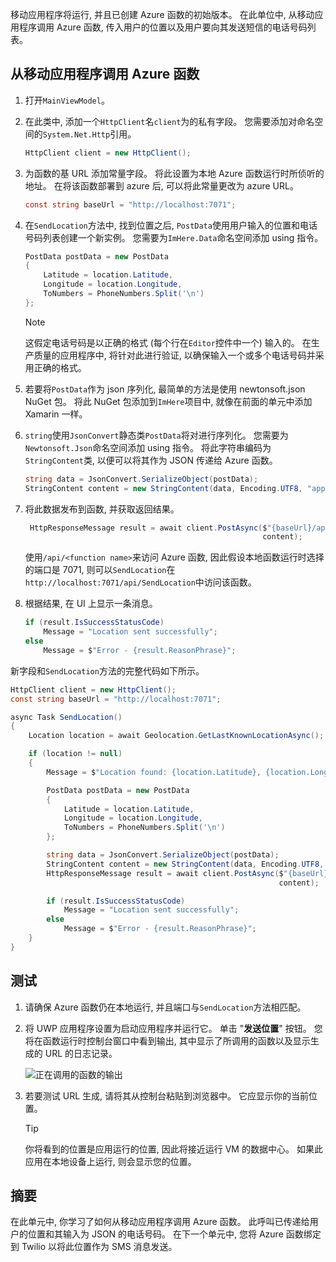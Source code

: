 移动应用程序将运行, 并且已创建 Azure 函数的初始版本。 在此单位中, 从移动应用程序调用 Azure 函数, 传入用户的位置以及用户要向其发送短信的电话号码列表。

## <a name="calling-the-azure-function-from-the-mobile-app"></a>从移动应用程序调用 Azure 函数

1. 打开`MainViewModel`。

1. 在此类中, 添加一个`HttpClient`名`client`为的私有字段。 您需要添加对命名空间的`System.Net.Http`引用。

    ```cs
    HttpClient client = new HttpClient();
    ```

1. 为函数的基 URL 添加常量字段。 将此设置为本地 Azure 函数运行时所侦听的地址。 在将该函数部署到 azure 后, 可以将此常量更改为 azure URL。

    ```cs
    const string baseUrl = "http://localhost:7071";
    ```

1. 在`SendLocation`方法中, 找到位置之后, `PostData`使用用户输入的位置和电话号码列表创建一个新实例。 您需要为`ImHere.Data`命名空间添加 using 指令。

    ```cs
    PostData postData = new PostData
    {
        Latitude = location.Latitude,
        Longitude = location.Longitude,
        ToNumbers = PhoneNumbers.Split('\n')
    };
    ```

    > [!NOTE]
    > 这假定电话号码是以正确的格式 (每个行在`Editor`控件中一个) 输入的。 在生产质量的应用程序中, 将针对此进行验证, 以确保输入一个或多个电话号码并采用正确的格式。    
 

1. 若要将`PostData`作为 json 序列化, 最简单的方法是使用 newtonsoft.json NuGet 包。 将此 NuGet 包添加到`ImHere`项目中, 就像在前面的单元中添加 Xamarin 一样。

1. `string`使用`JsonConvert`静态类`PostData`将对进行序列化。 您需要为`Newtonsoft.Json`命名空间添加 using 指令。 将此字符串编码为`StringContent`类, 以便可以将其作为 JSON 传递给 Azure 函数。

    ```cs
    string data = JsonConvert.SerializeObject(postData);
    StringContent content = new StringContent(data, Encoding.UTF8, "application/json");
    ```

1. 将此数据发布到函数, 并获取返回结果。

   ```cs
    HttpResponseMessage result = await client.PostAsync($"{baseUrl}/api/SendLocation",
                                                        content);
   ```

   使用`/api/<function name>`来访问 Azure 函数, 因此假设本地函数运行时选择的端口是 7071, 则可以`SendLocation`在`http://localhost:7071/api/SendLocation`中访问该函数。

1. 根据结果, 在 UI 上显示一条消息。

    ```cs
    if (result.IsSuccessStatusCode)
        Message = "Location sent successfully";
    else
        Message = $"Error - {result.ReasonPhrase}";
    ```

新字段和`SendLocation`方法的完整代码如下所示。

```cs
HttpClient client = new HttpClient();
const string baseUrl = "http://localhost:7071";

async Task SendLocation()
{
    Location location = await Geolocation.GetLastKnownLocationAsync();

    if (location != null)
    {
        Message = $"Location found: {location.Latitude}, {location.Longitude}.";

        PostData postData = new PostData
        {
            Latitude = location.Latitude,
            Longitude = location.Longitude,
            ToNumbers = PhoneNumbers.Split('\n')
        };

        string data = JsonConvert.SerializeObject(postData);
        StringContent content = new StringContent(data, Encoding.UTF8, "application/json");
        HttpResponseMessage result = await client.PostAsync($"{baseUrl}/api/SendLocation",
                                                            content);

        if (result.IsSuccessStatusCode)
            Message = "Location sent successfully";
        else
            Message = $"Error - {result.ReasonPhrase}";
    }
}
```

## <a name="testing-it-out"></a>测试

1. 请确保 Azure 函数仍在本地运行, 并且端口与`SendLocation`方法相匹配。

1. 将 UWP 应用程序设置为启动应用程序并运行它。 单击 "**发送位置**" 按钮。 您将在函数运行时控制台窗口中看到输出, 其中显示了所调用的函数以及显示生成的 URL 的日志记录。

    ![正在调用的函数的输出](../media/6-function-called.png)

1. 若要测试 URL 生成, 请将其从控制台粘贴到浏览器中。 它应显示你的当前位置。

    > [!TIP]
    > 你将看到的位置是应用运行的位置, 因此将接近运行 VM 的数据中心。 如果此应用在本地设备上运行, 则会显示您的位置。

## <a name="summary"></a>摘要

在此单元中, 你学习了如何从移动应用程序调用 Azure 函数。 此呼叫已传递给用户的位置和其输入为 JSON 的电话号码。 在下一个单元中, 您将 Azure 函数绑定到 Twilio 以将此位置作为 SMS 消息发送。